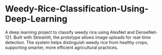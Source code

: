 # Weedy-Rice-Classification-Using-Deep-Learning
A deep learning project to classify weedy rice using AlexNet and DenseNet-121. Built with Streamlit, the prototype allows image uploads for real-time detection. The system helps distinguish weedy rice from healthy crops, supporting smarter, more efficient agricultural practices.
